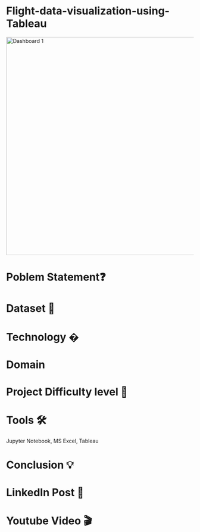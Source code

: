 # Flight-data-visualization-using-Tableau
<img width="585" alt="Dashboard 1" src="https://user-images.githubusercontent.com/85065063/150083457-df717e7b-d671-4213-8613-c271f7b61e72.png">

# Poblem Statement❓

# Dataset 📀

# Technology �

# Domain

# Project Difficulty level 🥇

# Tools 🛠
Jupyter Notebook, MS Excel, Tableau
# Conclusion 💡

# LinkedIn Post 📲

# Youtube Video 🎬


